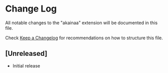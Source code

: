 # Change Log

All notable changes to the "akainaa" extension will be documented in this file.

Check [Keep a Changelog](http://keepachangelog.com/) for recommendations on how to structure this file.

## [Unreleased]

- Initial release